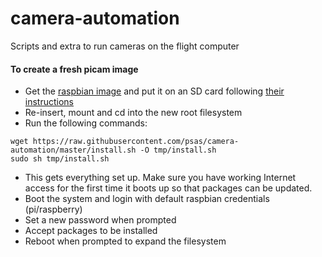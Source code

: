 # camera-automation
Scripts and extra to run cameras on the flight computer

#### To create a fresh picam image
- Get the [raspbian image](https://www.raspberrypi.org/downloads/) and put it on an SD card following [their instructions](https://www.raspberrypi.org/documentation/installation/installing-images/README.md)
- Re-insert, mount and cd into the new root filesystem
- Run the following commands:
```
wget https://raw.githubusercontent.com/psas/camera-automation/master/install.sh -O tmp/install.sh
sudo sh tmp/install.sh
```
- This gets everything set up.  Make sure you have working Internet access for the first time it boots up so that packages can be updated.
- Boot the system and login with default raspbian credentials (pi/raspberry)
- Set a new password when prompted
- Accept packages to be installed
- Reboot when prompted to expand the filesystem
